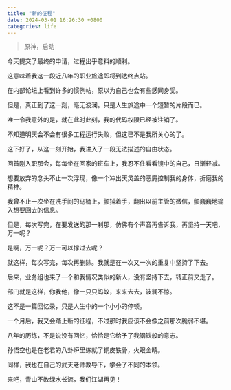 ```yaml
---
title: "新的征程"
date: 2024-03-01 16:26:30 +0800
categories: life
---
```


> 原神，启动

今天提交了最终的申请，过程出乎意料的顺利。

这意味着我这一段近八年的职业旅途即将到达终点站。

在内部论坛上看到许多的惯例帖，原以为自己也会有些感同身受。

但是，真正到了这一刻，毫无波澜。只是人生旅途中一个短暂的片段而已。

唯一令我意外的是，就在此时此刻，我的代码权限已经被注销了。

不知道明天会不会有很多工程运行失败，但这已不是我所关心的了。

这下好了，从这一刻开始，我进入了一段无法描述的自由状态。

回首刚入职那会，每每坐在回家的班车上，我忍不住看看镜中的自己，日渐轻减。

想要放弃的念头不止一次浮现，像一个冲出天灵盖的恶魔控制我的身体，折磨我的精神。

我曾不止一次坐在洗手间的马桶上，颤抖着手，翻出以前主管的微信，颤巍巍地输入想要回去的信息。

但是，每次写完，在要发送的那一刹那，仿佛有个声音再告诉我，再坚持一天吧，万一呢？

是啊，万一呢？万一可以撑过去呢？

就这样，每次写完，每次再删除。我就是在一次又一次的重复中坚持了下去。

后来，业务组也来了一个和我情况类似的新人，没有坚持下去，转正前又走了。

部门就是这样，你我他，像一只只蚂蚁，来来去去，波澜不惊。

这不是一篇回忆录，只是人生中的一个小小的停顿。

一个月后，我又会踏上新的征程，不过那时我应该不会像之前那次脆弱不堪。

八年的历练，不是说没有回忆，恰恰是它给予了我钢铁般的意志。

孙悟空也是在老君的八卦炉里练就了铜皮铁骨，火眼金睛。

同样，我也在自己的武天老师教导下，学会了不同的本领。

来吧，青山不改绿水长流，我们江湖再见！


